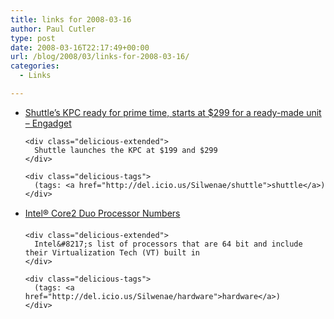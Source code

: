 ```yaml
---
title: links for 2008-03-16
author: Paul Cutler
type: post
date: 2008-03-16T22:17:49+00:00
url: /blog/2008/03/links-for-2008-03-16/
categories:
  - Links

---
```

<ul class="delicious">
  <li>
    <div class="delicious-link">
      <a href="http://www.engadget.com/2008/03/16/shuttles-kpc-ready-for-prime-time-starts-at-299-for-a-ready-m/">Shuttle&#8217;s KPC ready for prime time, starts at $299 for a ready-made unit &#8211; Engadget</a>
    </div>
    
    <div class="delicious-extended">
      Shuttle launches the KPC at $199 and $299
    </div>
    
    <div class="delicious-tags">
      (tags: <a href="http://del.icio.us/Silwenae/shuttle">shuttle</a>)
    </div>
  </li>
  
  <li>
    <div class="delicious-link">
      <a href="http://www.intel.com/products/processor_number/chart/core2duo.htm">Intel® Core2 Duo Processor Numbers</a>
    </div>
    
    <div class="delicious-extended">
      Intel&#8217;s list of processors that are 64 bit and include their Virtualization Tech (VT) built in
    </div>
    
    <div class="delicious-tags">
      (tags: <a href="http://del.icio.us/Silwenae/hardware">hardware</a>)
    </div>
  </li>
</ul>